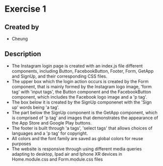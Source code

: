 # Exercise 1
## Created by
- Cheung
## Description
- The Instagram login page is created with an index.js file different components, including Button, FacebookButton, Footer, Form, GetApp and SignUp, and their corresponding CSS files. 
- The upper box which the login action occurs is created by the Form component, that is mainly formed by the Instagram logo image, 'form tag' with 'input tags', the Button component and the FacebookButton component, which includes the Facebook logo image and a 'p tag'.
- The box below it is created by the SignUp componenet with the 'Sign up' words being 'a tag'. 
- The part below the SignUp component is the GetApp component, which is comprised of 'p tag' and images that demonstrates the appearance of the App Store and Google Play buttons. 
- The footer is built through 'a tags', 'select tags' that allows choices of languages and a 'p tag' for copyright. 
- All colors and the font family are saved as global colors for reuse purposes
- The website is responsive through using different media queries adapting to desktop, Ipad air and Iphone XR devices in Home.module.css and Form.module.css files